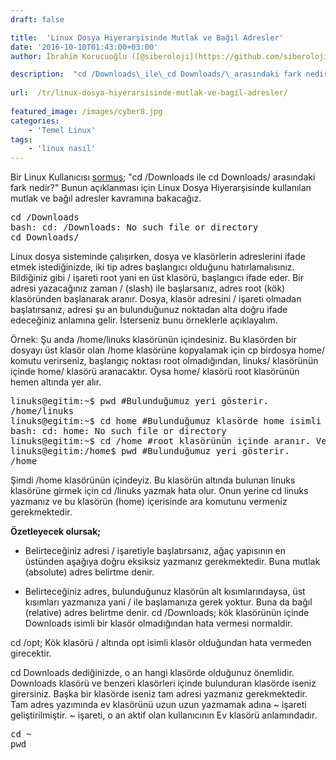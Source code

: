 ```yaml
---
draft: false

title:  'Linux Dosya Hiyerarşisinde Mutlak ve Bağıl Adresler'
date: '2016-10-10T01:43:00+03:00'
author: İbrahim Korucuoğlu ([@siberoloji](https://github.com/siberoloji))

description:  "cd /Downloads\_ile\_cd Downloads/\_arasındaki fark nedir?\"\_Bunun açıklanması için Linux Dosya Hiyerarşisinde\_kullanılan mutlak ve bağıl adresler kavramına bakacağız." 
 
url:  /tr/linux-dosya-hiyerarsisinde-mutlak-ve-bagil-adresler/
 
featured_image: /images/cyber8.jpg
categories:
    - 'Temel Linux'
tags:
    - 'linux nasıl'
---
```

Bir Linux Kullanıcısı <a href="https://forum.ubuntu-tr.net/index.php?topic=53974.0" target="_blank" rel="noreferrer noopener">sormuş</a>; "cd /Downloads ile cd Downloads/ arasındaki fark nedir?" Bunun açıklanması için Linux Dosya Hiyerarşisinde kullanılan mutlak ve bağıl adresler kavramına bakacağız.
<!-- wp:preformatted -->
<pre class="wp-block-preformatted">cd /Downloads 
bash: cd: /Downloads: No such file or directory
cd Downloads/</pre>
<!-- /wp:preformatted -->
Linux dosya sisteminde çalışırken, dosya ve klasörlerin adreslerini ifade etmek istediğinizde, iki tip adres başlangıcı olduğunu hatırlamalısınız. Bildiğiniz gibi / işareti root yani en üst klasörü, başlangıcı ifade eder. Bir adresi yazacağınız zaman / (slash) ile başlarsanız, adres root (kök) klasöründen başlanarak aranır. Dosya, klasör adresini / işareti olmadan başlatırsanız, adresi şu an bulunduğunuz noktadan alta doğru ifade edeceğiniz anlamına gelir. İsterseniz bunu örneklerle açıklayalım.

Örnek: Şu anda /home/linuks klasörünün içindesiniz. Bu klasörden bir dosyayı üst klasör olan /home klasörüne kopyalamak için cp birdosya home/ komutu verirseniz, başlangıç noktası root olmadığından, linuks/ klasörünün içinde home/ klasörü aranacaktır. Oysa home/ klasörü root klasörünün hemen altında yer alır.
<!-- wp:preformatted -->
<pre class="wp-block-preformatted">linuks@egitim:~$ pwd #Bulunduğumuz yeri gösterir. 
/home/linuks 
linuks@egitim:~$ cd home #Bulunduğumuz klasörde home isimli klasörü arar. Bulamaz.
bash: cd: home: No such file or directory
linuks@egitim:~$ cd /home #root klasörünün içinde aranır. Ve bulunur.
linuks@egitim:/home$ pwd #Bulunduğumuz yeri gösterir.
/home</pre>
<!-- /wp:preformatted -->
Şimdi /home klasörünün içindeyiz. Bu klasörün altında bulunan linuks klasörüne girmek için cd /linuks yazmak hata olur. Onun yerine cd linuks yazmanız ve bu klasörün (home) içerisinde ara komutunu vermeniz gerekmektedir.

**Özetleyecek olursak;**
*  Belirteceğiniz adresi / işaretiyle başlatırsanız, ağaç yapısının en üstünden aşağıya doğru eksiksiz yazmanız gerekmektedir. Buna mutlak (absolute) adres belirtme denir.

* Belirteceğiniz adres, bulunduğunuz klasörün alt kısımlarındaysa, üst kısımları yazmanıza yani / ile başlamanıza gerek yoktur. Buna da bağıl (relative) adres belirtme denir.
cd /Downloads; kök klasörünün içinde Downloads isimli bir klasör olmadığından hata vermesi normaldir.

cd /opt; Kök klasörü / altında opt isimli klasör olduğundan hata vermeden girecektir.

cd Downloads dediğinizde, o an hangi klasörde olduğunuz önemlidir.  Downloads klasörü ve benzeri klasörleri içinde bulunduran klasörde iseniz girersiniz. Başka bir klasörde iseniz tam adresi yazmanız gerekmektedir. Tam adres yazımında ev klasörünü uzun uzun yazmamak adına ~ işareti geliştirilmiştir. ~ işareti, o an aktif olan kullanıcının Ev klasörü anlamındadır.
<!-- wp:preformatted -->
<pre class="wp-block-preformatted">cd ~
pwd</pre>
<!-- /wp:preformatted -->